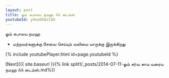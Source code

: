 ```yaml
---
layout: post
title: ஓம் சுபாலய நமஹ ௧௧ டைம்ஸ்
youtubeId: y4soGhQcCbk
---
```

 
 
 ஓம் சுபாலய நமஹ  
 
 -  மற்றவர்களுக்கு சேவை செய்யும் வலிமை யாருக்கு இருக்கிறது 
 
  
 
  
 
 
 
 
 
 


{% include youtubePlayer.html id=page.youtubeId %}
 
[Next]({{ site.baseurl }}{% link  split1/_posts/2014-07-11-ஓம் சர்வ காம வரைய நமஹ ௧௧ டைம்ஸ்.md%})
 
